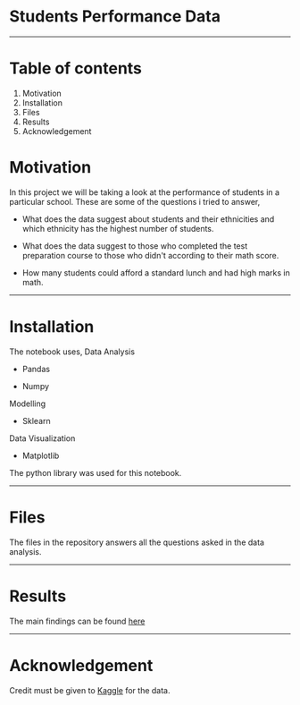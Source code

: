 # Students Performance Data
---

# Table of contents
1. Motivation
2. Installation
3. Files
4. Results
5. Acknowledgement


# Motivation
In this project we will be taking a look at the performance of students in a particular school.
These are some of the questions i tried to answer,

- What does the data suggest about students and their ethnicities and which ethnicity has the highest number of students.

- What does the data suggest to those who completed the test preparation course to those who didn't according to their math score.

- How many students could afford a standard lunch and had high marks in math.

---

# Installation
The notebook uses, 
Data Analysis
- Pandas

- Numpy

Modelling
- Sklearn

Data Visualization
- Matplotlib

The python library was used for this notebook.

---

# Files
The files in the repository answers all the questions asked in the data analysis.

---

# Results 
The main findings can be found  [here](https://medium.com/p/f64c60a20624/edit)

---

# Acknowledgement
Credit must be given to [Kaggle](https://www.kaggle.com/)  for the data.

